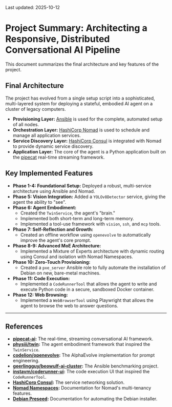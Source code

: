 Last updated: 2025-10-12

# Project Summary: Architecting a Responsive, Distributed Conversational AI Pipeline

This document summarizes the final architecture and key features of the project.

## Final Architecture

The project has evolved from a single setup script into a sophisticated, multi-layered system for deploying a stateful, embodied AI agent on a cluster of legacy computers.

- **Provisioning Layer:** [Ansible](https://www.ansible.com/) is used for the complete, automated setup of all nodes.
- **Orchestration Layer:** [HashiCorp Nomad](https://www.nomadproject.io/) is used to schedule and manage all application services.
- **Service Discovery Layer:** [HashiCorp Consul](https://www.consul.io/) is integrated with Nomad to provide dynamic service discovery.
- **Application Layer:** The core of the agent is a Python application built on the [pipecat](https://github.com/pipecat-ai/pipecat) real-time streaming framework.

## Key Implemented Features

- **Phase 1-4: Foundational Setup:** Deployed a robust, multi-service architecture using Ansible and Nomad.
- **Phase 5: Vision Integration:** Added a `YOLOv8Detector` service, giving the agent the ability to "see".
- **Phase 6: Agent Embodiment:**
  - Created the `TwinService`, the agent's "brain."
  - Implemented both short-term and long-term memory.
  - Implemented a tool-use framework with `vision`, `ssh`, and `mcp` tools.
- **Phase 7: Self-Reflection and Growth:**
  - Created an offline workflow using `openevolve` to automatically improve the agent's core prompt.
- **Phase 8-9: Advanced MoE Architecture:**
  - Implemented a Mixture of Experts architecture with dynamic routing using Consul and isolation with Nomad Namespaces.
- **Phase 10: Zero-Touch Provisioning:**
  - Created a `pxe_server` Ansible role to fully automate the installation of Debian on new, bare-metal machines.
- **Phase 11: Code Execution:**
  - Implemented a `CodeRunnerTool` that allows the agent to write and execute Python code in a secure, sandboxed Docker container.
- **Phase 12: Web Browsing:**
  - Implemented a `WebBrowserTool` using Playwright that allows the agent to browse the web to answer questions.

---

## References

- **[pipecat-ai](https://github.com/pipecat-ai/pipecat):** The real-time, streaming conversational AI framework.
- **[physiii/twin](https://github.com/physiii/twin):** The agent embodiment framework that inspired the `TwinService`.
- **[codelion/openevolve](https://github.com/codelion/openevolve):** The AlphaEvolve implementation for prompt engineering.
- **[geerlingguy/beowulf-ai-cluster](https://github.com/geerlingguy/beowulf-ai-cluster):** The Ansible benchmarking project.
- **[instavm/coderunner-ui](https://github.com/instavm/coderunner-ui):** The code execution UI that inspired the `CodeRunnerTool`.
- **[HashiCorp Consul](https://www.consul.io/):** The service networking solution.
- **[Nomad Namespaces](https://developer.hashicorp.com/nomad/docs/namespaces):** Documentation for Nomad's multi-tenancy features.
- **[Debian Preseed](https://wiki.debian.org/DebianInstaller/Preseed):** Documentation for automating the Debian installer.
